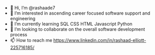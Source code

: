- 👋 Hi, I’m @rashaade7
- 👀 I’m interested in ascending career focused software support and engineering
- 🌱 I’m currently learning SQL CSS HTML Javascript Python
- 💞️ I’m looking to collaborate on the overall software development process 
- 📫 How to reach me https://www.linkedin.com/in/rashaad-elliott-225716185/

<!---
rashaade7/rashaade7 is a ✨ special ✨ repository because its `README.md` (this file) appears on your GitHub profile.
You can click the Preview link to take a look at your changes.
--->
